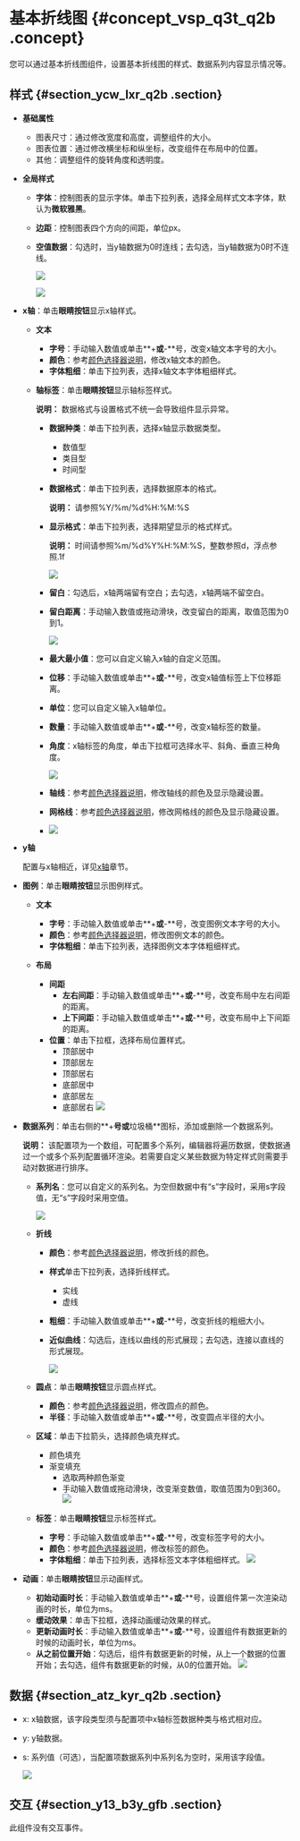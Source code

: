 # 基本折线图 {#concept_vsp_q3t_q2b .concept}

您可以通过基本折线图组件，设置基本折线图的样式、数据系列内容显示情况等。

## 样式 {#section_ycw_lxr_q2b .section}

-   **基础属性**

    -   图表尺寸：通过修改宽度和高度，调整组件的大小。
    -   图表位置：通过修改横坐标和纵坐标，改变组件在布局中的位置。
    -   其他：调整组件的旋转角度和透明度。
-   **全局样式**
    -   **字体**：控制图表的显示字体。单击下拉列表，选择全局样式文本字体，默认为**微软雅黑**。
    -   **边距**：控制图表四个方向的间距，单位px。
    -   **空值数据**：勾选时，当y轴数据为0时连线；去勾选，当y轴数据为0时不连线。

        ![](http://static-aliyun-doc.oss-cn-hangzhou.aliyuncs.com/assets/img/17009/15438939189546_zh-CN.png)

        ![](http://static-aliyun-doc.oss-cn-hangzhou.aliyuncs.com/assets/img/17009/15438939189545_zh-CN.png)

-   **x轴**：单击**眼睛按钮**显示x轴样式。
    -   **文本**
        -   **字号**：手动输入数值或单击**+**或**-**号，改变x轴文本字号的大小。
        -   **颜色**：参考[颜色选择器说明](cn.zh-CN/用户指南/管理组件/设置组件样式/配置项说明.md#section_kdw_vj4_t2b)，修改x轴文本的颜色。
        -   **字体粗细**：单击下拉列表，选择x轴文本字体粗细样式。
    -   **轴标签**：单击**眼睛按钮**显示轴标签样式。

        **说明：** 数据格式与设置格式不统一会导致组件显示异常。

        -   **数据种类**：单击下拉列表，选择x轴显示数据类型。
            -   数值型
            -   类目型
            -   时间型
        -   **数据格式**：单击下拉列表，选择数据原本的格式。

            **说明：** 请参照%Y/%m/%d%H:%M:%S

        -   **显示格式**：单击下拉列表，选择期望显示的格式样式。

            **说明：** 时间请参照%m/%d%Y%H:%M:%S，整数参照d，浮点参照.1f

            ![](http://static-aliyun-doc.oss-cn-hangzhou.aliyuncs.com/assets/img/17009/15438939189547_zh-CN.png)

        -   **留白**：勾选后，x轴两端留有空白；去勾选，x轴两端不留空白。
        -   **留白距离**：手动输入数值或拖动滑块，改变留白的距离，取值范围为0到1。

            ![](http://static-aliyun-doc.oss-cn-hangzhou.aliyuncs.com/assets/img/17009/15438939189548_zh-CN.png)

        -   **最大最小值**：您可以自定义输入x轴的自定义范围。
        -   **位移**：手动输入数值或单击**+**或**-**号，改变x轴值标签上下位移距离。
        -   **单位**：您可以自定义输入x轴单位。
        -   **数量**：手动输入数值或单击**+**或**-**号，改变x轴标签的数量。
        -   **角度**：x轴标签的角度，单击下拉框可选择水平、斜角、垂直三种角度。

            ![](http://static-aliyun-doc.oss-cn-hangzhou.aliyuncs.com/assets/img/17009/15438939199549_zh-CN.png)

        -   **轴线**：参考[颜色选择器说明](cn.zh-CN/用户指南/管理组件/设置组件样式/配置项说明.md#section_kdw_vj4_t2b)，修改轴线的颜色及显示隐藏设置。
        -   **网格线**：参考[颜色选择器说明](cn.zh-CN/用户指南/管理组件/设置组件样式/配置项说明.md#section_kdw_vj4_t2b)，修改网格线的颜色及显示隐藏设置。
        -   ![](http://static-aliyun-doc.oss-cn-hangzhou.aliyuncs.com/assets/img/17009/15438939199550_zh-CN.png)

-   **y轴**

    配置与x轴相近，详见[x轴](#)章节。

-   **图例**：单击**眼睛按钮**显示图例样式。
    -   **文本**
        -   **字号**：手动输入数值或单击**+**或**-**号，改变图例文本字号的大小。
        -   **颜色**：参考[颜色选择器说明](cn.zh-CN/用户指南/管理组件/设置组件样式/配置项说明.md#section_kdw_vj4_t2b)，修改图例文本的颜色。
        -   **字体粗细**：单击下拉列表，选择图例文本字体粗细样式。
    -   **布局**

        -   **间距**
            -   **左右间距**：手动输入数值或单击**+**或**-**号，改变布局中左右间距的距离。
            -   **上下间距**：手动输入数值或单击**+**或**-**号，改变布局中上下间距的距离。
        -   **位置**：单击下拉框，选择布局位置样式。
            -   顶部居中
            -   顶部居左
            -   顶部居右
            -   底部居中
            -   底部居左
            -   底部居右
        ![](http://static-aliyun-doc.oss-cn-hangzhou.aliyuncs.com/assets/img/17009/15438939199551_zh-CN.png)

-   **数据系列**：单击右侧的**+**号或**垃圾桶**图标，添加或删除一个数据系列。

    **说明：** 该配置项为一个数组，可配置多个系列，编辑器将遍历数据，使数据通过一个或多个系列配置循环渲染。若需要自定义某些数据为特定样式则需要手动对数据进行排序。

    -   **系列名**：您可以自定义的系列名。为空但数据中有“s”字段时，采用s字段值，无“s”字段时采用空值。

        ![](http://static-aliyun-doc.oss-cn-hangzhou.aliyuncs.com/assets/img/17009/15438939199552_zh-CN.png)

    -   **折线**
        -   **颜色**：参考[颜色选择器说明](cn.zh-CN/用户指南/管理组件/设置组件样式/配置项说明.md#section_kdw_vj4_t2b)，修改折线的颜色。
        -   **样式**单击下拉列表，选择折线样式。
            -   实线
            -   虚线
        -   **粗细**：手动输入数值或单击**+**或**-**号，改变折线的粗细大小。
        -   **近似曲线**：勾选后，连线以曲线的形式展现；去勾选，连接以直线的形式展现。

            ![](http://static-aliyun-doc.oss-cn-hangzhou.aliyuncs.com/assets/img/17009/15438939199553_zh-CN.png)

    -   **圆点**：单击**眼睛按钮**显示圆点样式。
        -   **颜色**：参考[颜色选择器说明](cn.zh-CN/用户指南/管理组件/设置组件样式/配置项说明.md#section_kdw_vj4_t2b)，修改圆点的颜色。
        -   **半径**：手动输入数值或单击**+**或**-**号，改变圆点半径的大小。
    -   **区域**：单击下拉箭头，选择颜色填充样式。

        -   颜色填充
        -   渐变填充
            -   选取两种颜色渐变
            -   手动输入数值或拖动滑块，改变渐变数值，取值范围为0到360。
        ![](http://static-aliyun-doc.oss-cn-hangzhou.aliyuncs.com/assets/img/17009/15438939199554_zh-CN.png)

    -   **标签**：单击**眼睛按钮**显示标签样式。

        -   **字号**：手动输入数值或单击**+**或**-**号，改变标签字号的大小。
        -   **颜色**：参考[颜色选择器说明](cn.zh-CN/用户指南/管理组件/设置组件样式/配置项说明.md#section_kdw_vj4_t2b)，修改标签的颜色。
        -   **字体粗细**：单击下拉列表，选择标签文本字体粗细样式。
        ![](http://static-aliyun-doc.oss-cn-hangzhou.aliyuncs.com/assets/img/17009/15438939199555_zh-CN.png)

-   **动画**：单击**眼睛按钮**显示动画样式。

    -   **初始动画时长**：手动输入数值或单击**+**或**-**号，设置组件第一次渲染动画的时长，单位为ms。
    -   **缓动效果**：单击下拉框，选择动画缓动效果的样式。
    -   **更新动画时长**：手动输入数值或单击**+**或**-**号，设置组件有数据更新的时候的动画时长，单位为ms。
    -   **从之前位置开始**：勾选后，组件有数据更新的时候，从上一个数据的位置开始；去勾选，组件有数据更新的时候，从0的位置开始。
    ![](http://static-aliyun-doc.oss-cn-hangzhou.aliyuncs.com/assets/img/17009/154389391921114_zh-CN.png)


## 数据 {#section_atz_kyr_q2b .section}

-   x: x轴数据，该字段类型须与配置项中x轴标签数据种类与格式相对应。
-   y: y轴数据。
-   s: 系列值（可选），当配置项数据系列中系列名为空时，采用该字段值。

    ![](http://static-aliyun-doc.oss-cn-hangzhou.aliyuncs.com/assets/img/17009/15438939199556_zh-CN.png)


## 交互 {#section_y13_b3y_gfb .section}

此组件没有交互事件。

